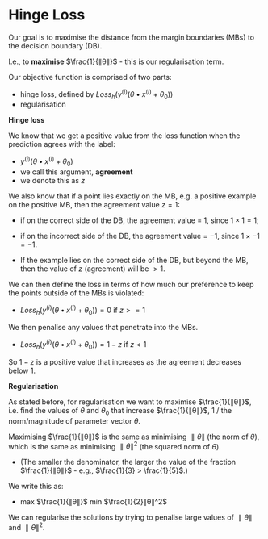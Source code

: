 # Hinge Loss

Our goal is to maximise the distance from the margin boundaries (MBs) to the decision boundary (DB).

I.e., to **maximise** $\frac{1}{∥θ∥}$ - this is our regularisation term.

Our objective function is comprised of two parts:

- hinge loss, defined by $Loss_h(y^{(i)}(θ•x^{(i)} + θ_0))$
- regularisation

**Hinge loss**

We know that we get a positive value from the loss function when the prediction agrees with the label:

- $y^{(i)}(θ•x^{(i)} + θ_0)$
- we call this argument, **agreement**
- we denote this as $z$

We also know that if a point lies exactly on the MB, e.g. a positive example on the positive MB, then the agreement value $z = 1$:

- if on the correct side of the DB, the agreement value = $1$, since $1 \times 1 = 1$;
- if on the incorrect side of the DB, the agreement value = $-1$, since $1 \times -1 = -1$.

- If the example lies on the correct side of the DB, but beyond the MB, then the value of $z$ (agreement) will be $> 1$.

We can then define the loss in terms of how much our preference to keep the points outside of the MBs is violated:

- $Loss_h(y^{(i)}(θ•x^{(i)} + θ_0)) = 0$ if $z >= 1$

We then penalise any values that penetrate into the MBs.

- $Loss_h(y^{(i)}(θ•x^{(i)} + θ_0)) = 1-z$ if $z < 1$

So $1 - z$ is a positive value that increases as the agreement decreases below $1$.

**Regularisation**

As stated before, for regularisation we want to maximise $\frac{1}{∥θ∥}$, i.e. find the values of $θ$ and $θ_0$ that increase $\frac{1}{∥θ∥}$, $1$ / the norm/magnitude of parameter vector $θ$.

Maximising $\frac{1}{∥θ∥}$ is the same as minimising $∥θ∥$ (the norm of $θ$), which is the same as minimising $∥θ∥^2$ (the squared norm of $θ$).

- (The smaller the denominator, the larger the value of the fraction $\frac{1}{∥θ∥}$ - e.g., $\frac{1}{3} > \frac{1}{5}$.)

We write this as:

- max $\frac{1}{∥θ∥}$ min $\frac{1}{2}∥θ∥^2$

We can regularise the solutions by trying to penalise large values of $∥θ∥$ and $∥θ∥^2$.
